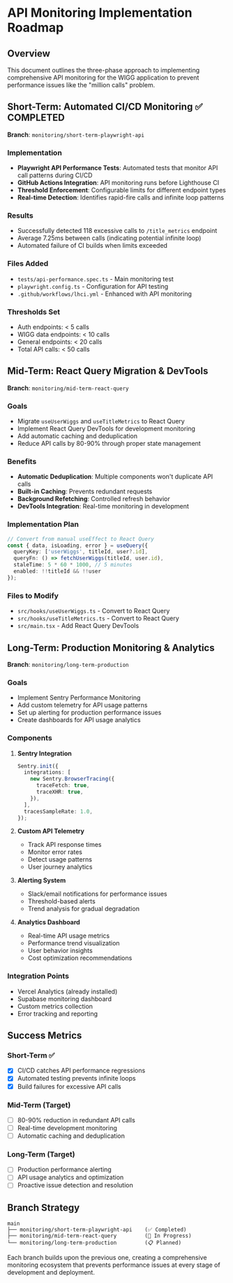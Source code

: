 # API Monitoring Implementation Roadmap

## Overview
This document outlines the three-phase approach to implementing comprehensive API monitoring for the WIGG application to prevent performance issues like the "million calls" problem.

## Short-Term: Automated CI/CD Monitoring ✅ COMPLETED

**Branch**: `monitoring/short-term-playwright-api`

### Implementation
- **Playwright API Performance Tests**: Automated tests that monitor API call patterns during CI/CD
- **GitHub Actions Integration**: API monitoring runs before Lighthouse CI
- **Threshold Enforcement**: Configurable limits for different endpoint types
- **Real-time Detection**: Identifies rapid-fire calls and infinite loop patterns

### Results
- Successfully detected 118 excessive calls to `/title_metrics` endpoint
- Average 7.25ms between calls (indicating potential infinite loop)
- Automated failure of CI builds when limits exceeded

### Files Added
- `tests/api-performance.spec.ts` - Main monitoring test
- `playwright.config.ts` - Configuration for API testing
- `.github/workflows/lhci.yml` - Enhanced with API monitoring

### Thresholds Set
- Auth endpoints: < 5 calls
- WIGG data endpoints: < 10 calls
- General endpoints: < 20 calls
- Total API calls: < 50 calls

## Mid-Term: React Query Migration & DevTools

**Branch**: `monitoring/mid-term-react-query`

### Goals
- Migrate `useUserWiggs` and `useTitleMetrics` to React Query
- Implement React Query DevTools for development monitoring
- Add automatic caching and deduplication
- Reduce API calls by 80-90% through proper state management

### Benefits
- **Automatic Deduplication**: Multiple components won't duplicate API calls
- **Built-in Caching**: Prevents redundant requests
- **Background Refetching**: Controlled refresh behavior
- **DevTools Integration**: Real-time monitoring in development

### Implementation Plan
```typescript
// Convert from manual useEffect to React Query
const { data, isLoading, error } = useQuery({
  queryKey: ['userWiggs', titleId, user?.id],
  queryFn: () => fetchUserWiggs(titleId, user.id),
  staleTime: 5 * 60 * 1000, // 5 minutes
  enabled: !!titleId && !!user
});
```

### Files to Modify
- `src/hooks/useUserWiggs.ts` - Convert to React Query
- `src/hooks/useTitleMetrics.ts` - Convert to React Query
- `src/main.tsx` - Add React Query DevTools

## Long-Term: Production Monitoring & Analytics

**Branch**: `monitoring/long-term-production`

### Goals
- Implement Sentry Performance Monitoring
- Add custom telemetry for API usage patterns
- Set up alerting for production performance issues
- Create dashboards for API usage analytics

### Components
1. **Sentry Integration**
   ```typescript
   Sentry.init({
     integrations: [
       new Sentry.BrowserTracing({
         traceFetch: true,
         traceXHR: true,
       }),
     ],
     tracesSampleRate: 1.0,
   });
   ```

2. **Custom API Telemetry**
   - Track API response times
   - Monitor error rates
   - Detect usage patterns
   - User journey analytics

3. **Alerting System**
   - Slack/email notifications for performance issues
   - Threshold-based alerts
   - Trend analysis for gradual degradation

4. **Analytics Dashboard**
   - Real-time API usage metrics
   - Performance trend visualization
   - User behavior insights
   - Cost optimization recommendations

### Integration Points
- Vercel Analytics (already installed)
- Supabase monitoring dashboard
- Custom metrics collection
- Error tracking and reporting

## Success Metrics

### Short-Term ✅
- [x] CI/CD catches API performance regressions
- [x] Automated testing prevents infinite loops
- [x] Build failures for excessive API calls

### Mid-Term (Target)
- [ ] 80-90% reduction in redundant API calls
- [ ] Real-time development monitoring
- [ ] Automatic caching and deduplication

### Long-Term (Target)
- [ ] Production performance alerting
- [ ] API usage analytics and optimization
- [ ] Proactive issue detection and resolution

## Branch Strategy

```
main
├── monitoring/short-term-playwright-api    (✅ Completed)
├── monitoring/mid-term-react-query         (🚧 In Progress)
└── monitoring/long-term-production         (📋 Planned)
```

Each branch builds upon the previous one, creating a comprehensive monitoring ecosystem that prevents performance issues at every stage of development and deployment.